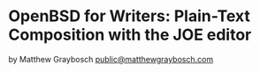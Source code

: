 # OpenBSD for Writers: Plain-Text Composition with the JOE editor

by Matthew Graybosch <public@matthewgraybosch.com>
